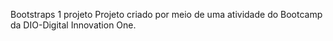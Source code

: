 Bootstraps 1 projeto
Projeto criado por meio de uma atividade do Bootcamp da DIO-Digital Innovation One.
